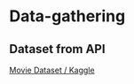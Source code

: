 # Data-gathering

## Dataset from API  

[Movie Dataset / Kaggle](https://www.kaggle.com/karanmehra/movies)
